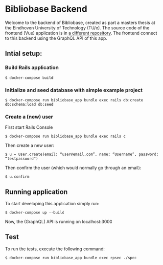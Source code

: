 # Bibliobase Backend

Welcome to the backend of Bibliobase, created as part a masters thesis at the Eindhoven University of Technology (TU/e). The source code of the frontend (Vue) application is in [a different repository](https://github.com/Geniekort/Bibliobase). The frontend connect to this backend using the GraphQL API of this app.


## Intial setup:

### Build Rails application

    $ docker-compose build 

### Initialize and seed database with simple example project

    $ docker-compose run bibliobase_app bundle exec rails db:create db:schema:load db:seed

### Create a (new) user
First start Rails Console

    $ docker-compose run bibliobase_app bundle exec rails c

Then create a new user:

    $ u = User.create(email: “user@email.com”, name: “Username”, password: “testpassword”)

Then confirm the user (which would normally go through an email):

    $ u.confirm


## Running application
To start developing this application simply run: 

    $ docker-compose up --build

Now, the (GraphQL) API is running on localhost:3000


## Test

To run the tests, execute the following command:

    $ docker-compose run bibliobase_app bundle exec rpsec ./spec
